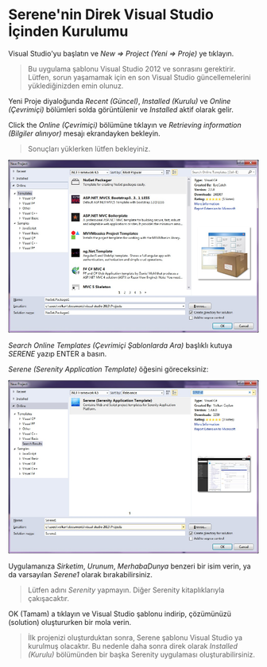 # Serene'nin Direk Visual Studio İçinden Kurulumu

Visual Studio'yu başlatın ve  *New => Project (Yeni => Proje)* ye tıklayın.

> Bu uygulama şablonu Visual Studio 2012 ve sonrasını gerektirir. Lütfen, sorun yaşamamak için en son Visual Studio güncellemelerini yüklediğinizden emin olunuz.

Yeni Proje diyaloğunda *Recent (Güncel)*, *Installed (Kurulu)* ve *Online (Çevrimiçi)* bölümleri solda görüntülenir ve *Installed* aktif olarak gelir.

Click the *Online (Çevrimiçi)* bölümüne tıklayın ve *Retrieving information (Bilgiler alınıyor)* mesajı ekrandayken bekleyin.

> Sonuçları yüklerken lütfen bekleyiniz.

![Yeni Proje Online](img/new_project_dialog_online.jpg)

*Search Online Templates (Çevrimiçi Şablonlarda Ara)* başlıklı kutuya *SERENE* yazıp ENTER a basın.

*Serene (Serenity Application Template)* öğesini göreceksiniz:

![Serene Arama Sonucu](img/new_project_dialog_serene.jpg)

Uygulamanıza *Sirketim*, *Urunum*, *MerhabaDunya* benzeri bir isim verin, ya da varsayılan *Serene1* olarak bırakabilirsiniz.

> Lütfen adını *Serenity* yapmayın. Diğer Serenity kitaplıklarıyla çakışacaktır.

OK (Tamam) a tıklayın ve Visual Studio şablonu indirip, çözümünüzü (solution) oluştururken bir mola verin.

> İlk projenizi oluşturduktan sonra, Serene şablonu Visual Studio ya kurulmuş olacaktır. Bu nedenle daha sonra direk olarak *Installed (Kurulu)* bölümünden bir başka Serenity uygulaması oluşturabilirsiniz.
